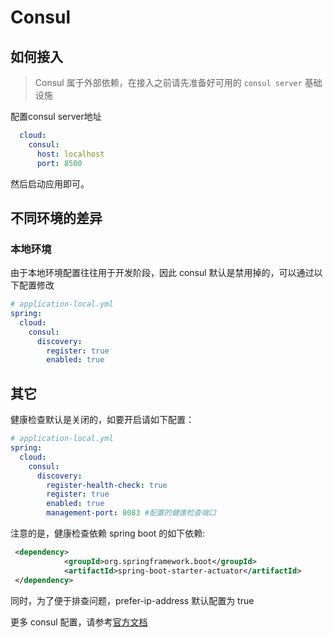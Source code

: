# Consul

## 如何接入

> Consul 属于外部依赖，在接入之前请先准备好可用的 `consul server` 基础设施

配置consul server地址

```yaml
  cloud:
    consul:
      host: localhost
      port: 8500
```

然后启动应用即可。

## 不同环境的差异

### 本地环境

由于本地环境配置往往用于开发阶段，因此 consul 默认是禁用掉的，可以通过以下配置修改

```yaml
# application-local.yml
spring:
  cloud:
    consul:
      discovery:
        register: true
        enabled: true
```

## 其它

健康检查默认是关闭的，如要开启请如下配置：
```yaml
# application-local.yml
spring:
  cloud:
    consul:
      discovery:
        register-health-check: true
        register: true
        enabled: true
        management-port: 8083 #配置的健康检查端口
```
注意的是，健康检查依赖 spring boot 的如下依赖:

```xml
 <dependency>
            <groupId>org.springframework.boot</groupId>
            <artifactId>spring-boot-starter-actuator</artifactId>
 </dependency>
```

同时，为了便于排查问题，prefer-ip-address 默认配置为 true


更多 consul 配置，请参考[官方文档](https://cloud.spring.io/spring-cloud-consul/2.2.x/reference/html/)
